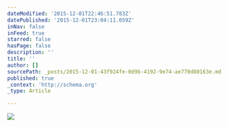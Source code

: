 ```yaml
---
dateModified: '2015-12-01T22:46:51.783Z'
datePublished: '2015-12-01T23:04:11.059Z'
inNav: false
inFeed: true
starred: false
hasPage: false
description: ''
title: ''
author: []
sourcePath: _posts/2015-12-01-43f924fe-0d9b-4192-9e74-ae770d80163e.md
published: true
_context: 'http://schema.org'
_type: Article

---
```

![](https://the-grid-user-content.s3-us-west-2.amazonaws.com/8bc12d20-d548-4efd-8573-15a0ed34add3.jpg)